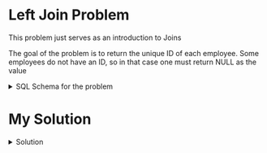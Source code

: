 # **Left Join Problem**

This problem just serves as an introduction to Joins

The goal of the problem is to return the unique ID of each employee. Some employees do not have an ID, so in that case one must return NULL as the value

<details>

<summary>SQL Schema for the problem</summary>

Create table If Not Exists Employees (id int, name varchar(20))

Create table If Not Exists EmployeeUNI (id int, unique_id int)

Truncate table Employees

insert into Employees (id, name) values ('1', 'Alice')

insert into Employees (id, name) values ('7', 'Bob')

insert into Employees (id, name) values ('11', 'Meir')

insert into Employees (id, name) values ('90', 'Winston')

insert into Employees (id, name) values ('3', 'Jonathan')

Truncate table EmployeeUNI

insert into EmployeeUNI (id, unique_id) values ('3', '1')

insert into EmployeeUNI (id, unique_id) values ('11', '2')

insert into EmployeeUNI (id, unique_id) values ('90', '3')

</details>

# **My Solution**

<details>

<summary> Solution </summary>

select unique_id, name from employees as emp

left join employeeUNI as uni on uni.id = emp.id

</details>


